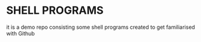 # SHELL PROGRAMS

it is a demo repo consisting some shell programs created to get familiarised with Github
